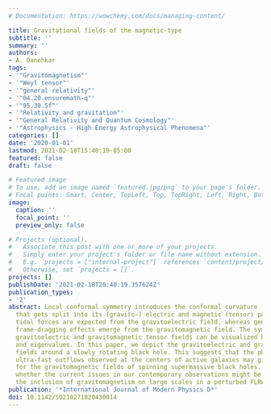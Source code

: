 ```yaml
---
# Documentation: https://wowchemy.com/docs/managing-content/

title: Gravitational fields of the magnetic-type
subtitle: ''
summary: ''
authors:
- A. Danehkar
tags:
- '"Gravitomagnetism"'
- '"Weyl tensor"'
- '"general relativity"'
- '"04.20.ensuremath-q"'
- '"95.30.Sf"'
- '"Relativity and gravitation"'
- '"General Relativity and Quantum Cosmology"'
- '"Astrophysics - High Energy Astrophysical Phenomena"'
categories: []
date: '2020-01-01'
lastmod: 2021-02-18T15:40:19-05:00
featured: false
draft: false

# Featured image
# To use, add an image named `featured.jpg/png` to your page's folder.
# Focal points: Smart, Center, TopLeft, Top, TopRight, Left, Right, BottomLeft, Bottom, BottomRight.
image:
  caption: ''
  focal_point: ''
  preview_only: false

# Projects (optional).
#   Associate this post with one or more of your projects.
#   Simply enter your project's folder or file name without extension.
#   E.g. `projects = ["internal-project"]` references `content/project/deep-learning/index.md`.
#   Otherwise, set `projects = []`.
projects: []
publishDate: '2021-02-18T20:40:19.357624Z'
publication_types:
- '2'
abstract: Local conformal symmetry introduces the conformal curvature (Weyl tensor)
  that gets split into its (gravito-) electric and magnetic (tensor) parts. Newtonian
  tidal forces are expected from the gravitoelectric field, whereas general-relativistic
  frame-dragging effects emerge from the gravitomagnetic field. The symmetric, traceless
  gravitoelectric and gravitomagnetic tensor fields can be visualized by their eigenvectors
  and eigenvalues. In this paper, we depict the gravitoelectric and gravitomagnetic
  fields around a slowly rotating black hole. This suggests that the phenomenon of
  ultra-fast outflows observed at the centers of active galaxies may give evidence
  for the gravitomagnetic fields of spinning supermassive black holes. We also question
  whether the current issues in our contemporary observations might be resolved by
  the inclusion of gravitomagnetism on large scales in a perturbed FLRW model.
publication: '*International Journal of Modern Physics D*'
doi: 10.1142/S0218271820430014
---
```

